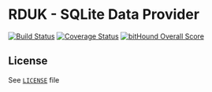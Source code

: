 # RDUK - SQLite Data Provider

[![Build Status](https://travis-ci.org/rd-uk/rduk-data-sqlite.svg?branch=master)](https://travis-ci.org/rd-uk/rduk-data-sqlite)
[![Coverage Status](https://coveralls.io/repos/github/rd-uk/rduk-data-sqlite/badge.svg?branch=master)](https://coveralls.io/github/rd-uk/rduk-data-sqlite?branch=master)
[![bitHound Overall Score](https://www.bithound.io/github/rd-uk/rduk-data-sqlite/badges/score.svg)](https://www.bithound.io/github/rd-uk/rduk-data-sqlite)

## License

See [`LICENSE`](LICENSE) file
